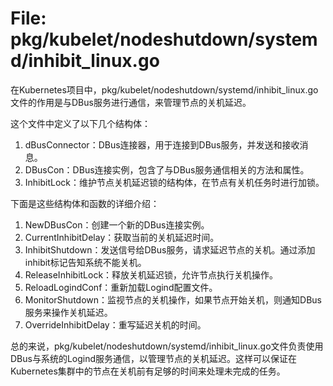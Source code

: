 # File: pkg/kubelet/nodeshutdown/systemd/inhibit_linux.go

在Kubernetes项目中，pkg/kubelet/nodeshutdown/systemd/inhibit_linux.go文件的作用是与DBus服务进行通信，来管理节点的关机延迟。

这个文件中定义了以下几个结构体：

1. dBusConnector：DBus连接器，用于连接到DBus服务，并发送和接收消息。
2. DBusCon：DBus连接实例，包含了与DBus服务通信相关的方法和属性。
3. InhibitLock：维护节点关机延迟锁的结构体，在节点有关机任务时进行加锁。

下面是这些结构体和函数的详细介绍：

1. NewDBusCon：创建一个新的DBus连接实例。
2. CurrentInhibitDelay：获取当前的关机延迟时间。
3. InhibitShutdown：发送信号给DBus服务，请求延迟节点的关机。通过添加inhibit标记告知系统不能关机。
4. ReleaseInhibitLock：释放关机延迟锁，允许节点执行关机操作。
5. ReloadLogindConf：重新加载Logind配置文件。
6. MonitorShutdown：监视节点的关机操作，如果节点开始关机，则通知DBus服务来操作关机延迟。
7. OverrideInhibitDelay：重写延迟关机的时间。

总的来说，pkg/kubelet/nodeshutdown/systemd/inhibit_linux.go文件负责使用DBus与系统的Logind服务通信，以管理节点的关机延迟。这样可以保证在Kubernetes集群中的节点在关机前有足够的时间来处理未完成的任务。

